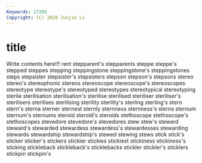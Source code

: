 ```yaml
---
Keywords: 17205
Copyright: (C) 2020 Junjie Li
---
```


# title

Write contents here!!!
rent 
stepparent's 
stepparents 
steppe 
steppe's 
stepped 
steppes 
stepping 
steppingstone
steppingstone's 
steppingstones 
steps 
stepsister 
stepsister's 
stepsisters 
stepson 
stepson's 
stepsons 
stereo
stereo's 
stereophonic 
stereos 
stereoscope 
stereoscope's 
stereoscopes 
stereotype 
stereotype's 
stereotyped 
stereotypes
stereotypical 
stereotyping 
sterile 
sterilisation 
sterilisation's 
sterilise 
sterilised 
steriliser 
steriliser's 
sterilisers
sterilises 
sterilising 
sterility 
sterility's 
sterling 
sterling's 
stern 
stern's 
sterna 
sterner
sternest 
sternly 
sternness 
sternness's 
sterns 
sternum 
sternum's 
sternums 
steroid 
steroid's
steroids 
stethoscope 
stethoscope's 
stethoscopes 
stevedore 
stevedore's 
stevedores 
stew 
stew's 
steward
steward's 
stewarded 
stewardess 
stewardess's 
stewardesses 
stewarding 
stewards 
stewardship 
stewardship's 
stewed
stewing 
stews 
stick 
stick's 
sticker 
sticker's 
stickers 
stickier 
stickies 
stickiest
stickiness 
stickiness's 
sticking 
stickleback 
stickleback's 
sticklebacks 
stickler 
stickler's 
sticklers 
stickpin
stickpin's 
